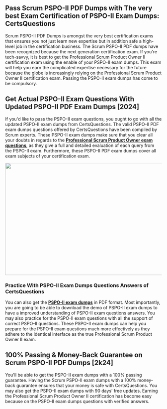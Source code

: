 <h2>Pass Scrum PSPO-II PDF Dumps with The very best Exam Certification of PSPO-II Exam Dumps: CertsQuestions</h2>
<p>Scrum PSPO-II PDF Dumps is amongst the very best certification exams that ensures you not just learn new expertise but in addition safe a high-level job in the certification business. The Scrum PSPO-II PDF dumps have been recognized because the next generation certification exam. If you're tech-savvy, it is best to get the Professional Scrum Product Owner II certification exam using the enable of your PSPO-II exam dumps. This exam will help you earn the complicated expertise necessary for the future because the globe is increasingly relying on the Professional Scrum Product Owner II certification exam. Passing the PSPO-II exam dumps has come to be compulsory.</p>
<h2>Get Actual PSPO-II Exam Questions With Updated PSPO-II PDF Exam Dumps [2024]</h2>
<p>If you'd like to pass the PSPO-II exam questions, you ought to go with all the updated PSPO-II exam dumps from CertsQuestions. The valid PSPO-II PDF exam dumps questions offered by CertsQuestions have been compiled by Scrum experts. These PSPO-II exam dumps make sure that you clear all your doubts in regards to the <strong><a href="https://www.certsquestions.com/professional-scrum-product-owner-certification.html">Professional Scrum Product Owner exam questions</a></strong>, as they give a full and detailed evaluation of each query from the PSPO-II exam. Furthermore, these PSPO-II PDF exam dumps cover all exam subjects of your certification exam.</p>
<p><img style="display: block; margin-left: auto; margin-right: auto;" src="https://i.imgur.com/53zZ4Bb.png" alt="" width="720" height="360" /></p>
<h3>Practice With PSPO-II Exam Dumps Questions Answers of CertsQuestions</h3>
<p>You can also get the <a href="https://www.certsquestions.com/PSPO-II-pdf-dumps.html"><strong>PSPO-II exam dumps</strong></a> in PDF format. Most importantly, you are going to be able to download the demo of PSPO-II exam dumps to have a improved understanding of PSPO-II exam questions answers. You may also practice for the PSPO-II exam questions with all the support of correct PSPO-II questions. These PSPO-II exam dumps can help you prepare for the PSPO-II exam questions much more effectively as they adhere to the identical interface as the true Professional Scrum Product Owner II exam.</p>
<h2>100% Passing &amp; Money-Back Guarantee on Scrum PSPO-II PDF Dumps [2k24]</h2>
<p>You'll be able to get the PSPO-II exam dumps with a 100% passing guarantee. Having the Scrum PSPO-II exam dumps with a 100% money-back guarantee ensures that your money is safe with CertsQuestions. You may also get the PSPO-II exam dumps with 90 days&rsquo; free updates. Earning the Professional Scrum Product Owner II certification has become easy because on the PSPO-II exam dumps questions with verified answers.</p>
